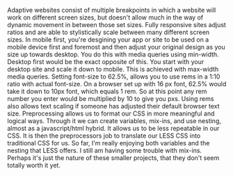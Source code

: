 Adaptive websites consist of multiple breakpoints in which a website will work on different screen sizes, but doesn't allow much in the way of dynamic movement in between those set sizes. Fully responsive sites adjust ratios and are able to stylistically scale between many different screen sizes.
In mobile first, you're desgining your app or site to be used on a mobile device first and foremost and then adjust your original design as you size up towards desktop. You do this with media queries using min-width. Desktop first would be the exact opposite of this. You start with your desktop site and scale it down to mobile. This is achieved with max-width media queries.
Setting font-size to 62.5%, allows you to use rems in a 1:10 ratio with actual font-size. On a browser set up with 16 px font, 62.5% would take it down to 10px font, which equals 1 rem. So at this point any rem number you enter would be multiplied by 10 to give you pxs. Using rems also allows text scaling if someone has adjusted their default browser text size.
Preprocessing allows us to format our CSS in more meaningful and logical ways. Through it we can create variables, mix-ins, and use nesting, almost as a javascript/html hybrid. It allows us to be less repeatable in our CSS. It is then the preprocessors job to translate our LESS CSS into traditional CSS for us.
So far, I'm really enjoying both variables and the nesting that LESS offers. I still am having some trouble with mix-ins. Perhaps it's just the nature of these smaller projects, that they don't seem totally worth it yet.